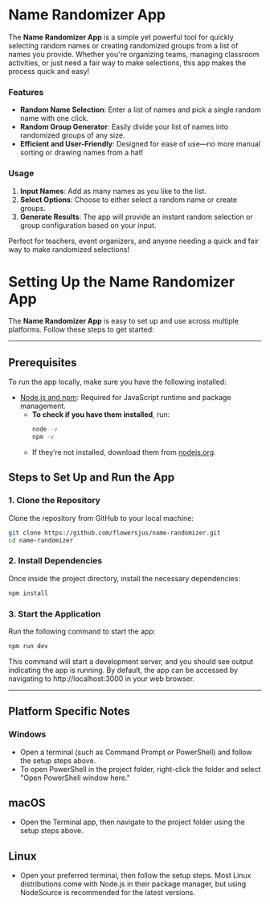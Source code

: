 # Name Randomizer App

The **Name Randomizer App** is a simple yet powerful tool for quickly selecting random names or creating randomized groups from a list of names you provide. Whether you're organizing teams, managing classroom activities, or just need a fair way to make selections, this app makes the process quick and easy!

### Features
- **Random Name Selection**: Enter a list of names and pick a single random name with one click.
- **Random Group Generator**: Easily divide your list of names into randomized groups of any size.
- **Efficient and User-Friendly**: Designed for ease of use—no more manual sorting or drawing names from a hat!

### Usage
1. **Input Names**: Add as many names as you like to the list.
2. **Select Options**: Choose to either select a random name or create groups.
3. **Generate Results**: The app will provide an instant random selection or group configuration based on your input.

Perfect for teachers, event organizers, and anyone needing a quick and fair way to make randomized selections!

# Setting Up the Name Randomizer App

The **Name Randomizer App** is easy to set up and use across multiple platforms. Follow these steps to get started:

---

## Prerequisites
To run the app locally, make sure you have the following installed:
- [Node.js and npm](https://nodejs.org/): Required for JavaScript runtime and package management.
  - **To check if you have them installed**, run:
    ```bash
    node -v
    npm -v
    ```
  - If they’re not installed, download them from [nodejs.org](https://nodejs.org/).

## Steps to Set Up and Run the App

### 1. Clone the Repository
Clone the repository from GitHub to your local machine:
```bash
git clone https://github.com/flowersjus/name-randomizer.git
cd name-randomizer
```
### 2. Install Dependencies
Once inside the project directory, install the necessary dependencies:
```bash
npm install
```
### 3. Start the Application
Run the following command to start the app:
```bash
npm run dev
```
This command will start a development server, and you should see output indicating the app is running. By default, the app can be accessed by navigating to http://localhost:3000 in your web browser.

---
## Platform Specific Notes
### Windows
- Open a terminal (such as Command Prompt or PowerShell) and follow the setup steps above.
- To open PowerShell in the project folder, right-click the folder and select "Open PowerShell window here."

## macOS
- Open the Terminal app, then navigate to the project folder using the setup steps above.

## Linux
- Open your preferred terminal, then follow the setup steps. Most Linux distributions come with Node.js in their package manager, but using NodeSource is recommended for the latest versions.
